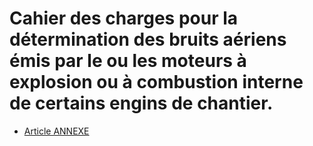 # Cahier des charges pour la détermination des bruits aériens émis par le ou les moteurs à explosion ou à combustion interne de certains engins de chantier.

- [Article ANNEXE](article-annexe.md)
